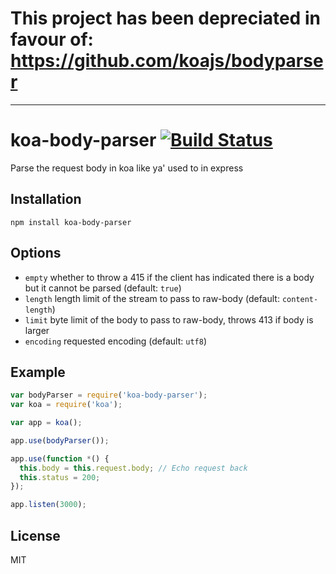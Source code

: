 
# This project has been depreciated in favour of: https://github.com/koajs/bodyparser

---

# koa-body-parser [![Build Status](https://travis-ci.org/thomseddon/koa-body-parser.png?branch=master)](https://travis-ci.org/thomseddon/koa-body-parser)

Parse the request body in koa like ya' used to in express

## Installation

```
npm install koa-body-parser
```

## Options
 - `empty` whether to throw a 415 if the client has indicated there is a body but it cannot be parsed (default: `true`)
 - `length` length limit of the stream to pass to raw-body (default: `content-length`)
 - `limit` byte limit of the body to pass to raw-body, throws 413 if body is larger
 - `encoding` requested encoding (default: `utf8`)

## Example



```js
var bodyParser = require('koa-body-parser');
var koa = require('koa');

var app = koa();

app.use(bodyParser());

app.use(function *() {
  this.body = this.request.body; // Echo request back
  this.status = 200;
});

app.listen(3000);
```

## License

MIT

